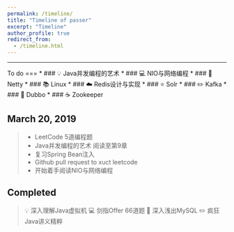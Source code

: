 ```yaml
---
permalink: /timeline/
title: "Timeline of passer"
excerpt: "Timeline"
author_profile: true
redirect_from:
  - /timeline.html
---
```

<hr/>
To do
===
* ###  💡 Java并发编程的艺术
* ###  💻 NIO与网络编程
* ###  🎨 Netty
* ###  📚 Linux
* ###  ☁️ Redis设计与实现
* ###  ⭐️ Solr
* ###  ✏️ Kafka
* ###  💾 Dubbo
* ###  ☕️ Zookeeper

March 20, 2019
---
>- LeetCode 5道编程题
>- Java并发编程的艺术 阅读至第9章
>- 复习Spring Bean注入
>- Github pull request to xuct leetcode
>- 开始着手阅读NIO与网络编程

Completed
---
> 💡 深入理解Java虚拟机
> 💻 剑指Offer 66道题
> 🎨 深入浅出MySQL
> ✏️ 疯狂Java讲义精粹
